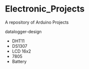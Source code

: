 # Electronic_Projects
A repository of Arduino Projects

datalogger-design
- DHT11
- DS1307
- LCD 16x2
- 7805
- Battery

